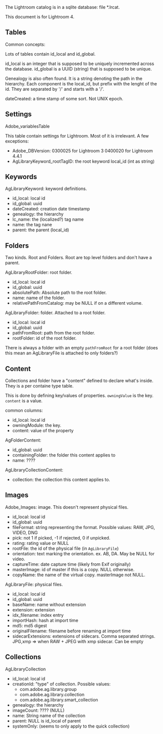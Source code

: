 The Lightroom catalog is in a sqlite database: file *.lrcat.


This document is for Lightroom 4.

Tables
------

Common concepts:

Lots of tables contain id_local and id_global.

id_local is an integer that is supposed to be uniquely incremented
across the database.
id_global is a UUID (string) that is supposed to be unique.

Genealogy is also often found. It is a string denoting the path in the
hierarchy. Each component is the local_id, but prefix with the lenght
of the id. They are separated by '/' and starts with a '/'.

dateCreated: a time stamp of some sort. Not UNIX epoch.

## Settings

Adobe_variablesTable

This table contain settings for Lightroom. Most of it is irrelevant.
A few exceptions:

* Adobe_DBVersion:
    0300025 for Lightroom 3
    0400020 for Lightroom 4.4.1
* AgLibraryKeyword_rootTagID: the root keyword local_id (int as string)

## Keywords

AgLibraryKeyword: keyword definitions.

* id_local: local id
* id_global: uuid
* dateCreated: creation date timestamp
* genealogy: the hierarchy
* lc_name: the (localized?) tag name
* name: the tag nane
* parent: the parent (local_id)

## Folders

Two kinds. Root and Folders. Root are top level folders and don't have
a parent.

AgLibraryRootFolder: root folder.

* id_local: local id
* id_global: uuid
* absolutePath: Absolute path to the root folder.
* name: name of the folder.
* relativePathFromCatalog: may be NULL if on a different volume.

AgLibraryFolder: folder. Attached to a root folder.

* id_local: local id
* id_global: uuid
* pathFromRoot: path from the root folder.
* rootFolder: id of the root folder.

There is always a folder with an empty `pathFromRoot` for a root
folder (does this mean an AgLibraryFile is attached to only folders?)

## Content

Collections and folder have a "content" defined to declare what's inside. They is a per containe type table.

This is done by defining key/values of properties. `owningValue` is
the key. `content` is a value.

common columns:
* id_local: local id
* owningModule: the key.
* content: value of the property

AgFolderContent:
* id_global: uuid
* containingFolder: the folder this content applies to
* name: ????

AgLibraryCollectionContent:
* collection: the collection this content applies to.

## Images

Adobe_Images: image. This doesn't represent physical files.

* id_local: local id
* id_global: uuid
* fileFormat: string representing the format.
              Possible values: RAW, JPG, VIDEO, DNG
* pick: not 1 if picked, -1 if rejected, 0 if unpicked.
* rating: rating value or NULL
* rootFile: the id of the physical file (in `AgLibraryFile`)
* orientation: text marking the orientation. ex. AB, DA. May be NULL
               for video.
* captureTime: date capture time (likely from Exif originally)
* masterImage: id of master if this is a copy. NULL otherwise.
* copyName: the name of the virtual copy. masterImage not NULL.

AgLibraryFile: physical files.

* id_local: local id
* id_global: uuid
* baseName: name without extension
* extension: extension
* idx_filename: index entry
* importHash: hash at import time
* md5: md5 digest
* originalFilename: filename before renaming at import time
* sidecarExtensions: extensions of sidecars. Comma separated strings.
   JPG,xmp => when RAW + JPEG with xmp sidecar.
   Can be empty

## Collections

AgLibraryCollection

* id_local: local id
* creationId: "type" of collection. Possible values:
  - com.adobe.ag.library.group
  - com.adobe.ag.library.collection
  - com.adobe.ag.library.smart_collection
* genealogy: the hierarchy
* imageCount: ???? (NULL)
* name: String name of the collection
* parent: NULL is id_local of parent
* systemOnly: (seems to only apply to the quick collection)